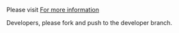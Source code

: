 Please visit <a href="http://getkickstrap.com">For more information</a>

Developers, please fork and push to the developer branch.
